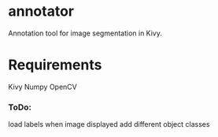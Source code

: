 # annotator
Annotation tool for image segmentation in Kivy.


# Requirements
Kivy
Numpy
OpenCV



### ToDo:
load labels when image displayed
add different object classes

